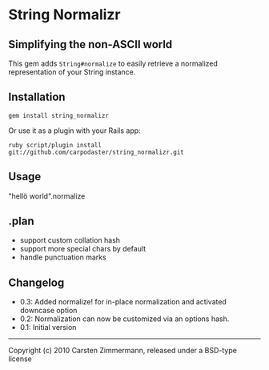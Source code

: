 # String Normalizr

## Simplifying the non-ASCII world

This gem adds `String#normalize` to easily retrieve a normalized representation
of your String instance.

## Installation

```
gem install string_normalizr
```

Or use it as a plugin with your Rails app:

```
ruby script/plugin install git://github.com/carpodaster/string_normalizr.git
```

## Usage
 "hellö world".normalize

## .plan
* support custom collation hash
* support more special chars by default
* handle punctuation marks

## Changelog
* 0.3: Added normalize! for in-place normalization and activated downcase option
* 0.2: Normalization can now be customized via an options hash.
* 0.1: Initial version

---

Copyright (c) 2010 Carsten Zimmermann, released under a BSD-type license
